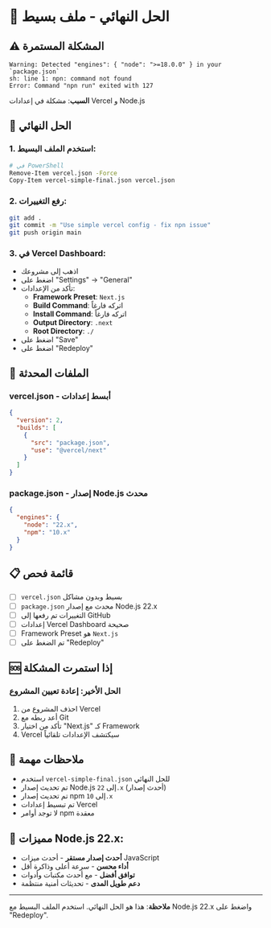 # 🚨 الحل النهائي - ملف بسيط

## ⚠️ المشكلة المستمرة

```
Warning: Detected "engines": { "node": ">=18.0.0" } in your `package.json`
sh: line 1: npn: command not found
Error: Command "npn run" exited with 127
```

**السبب**: مشكلة في إعدادات Vercel و Node.js

## 🚀 الحل النهائي

### 1. استخدم الملف البسيط:
```bash
# في PowerShell
Remove-Item vercel.json -Force
Copy-Item vercel-simple-final.json vercel.json
```

### 2. رفع التغييرات:
```bash
git add .
git commit -m "Use simple vercel config - fix npn issue"
git push origin main
```

### 3. في Vercel Dashboard:
- اذهب إلى مشروعك
- اضغط على "Settings" → "General"
- تأكد من الإعدادات:
  - **Framework Preset**: `Next.js`
  - **Build Command**: اتركه فارغاً
  - **Install Command**: اتركه فارغاً
  - **Output Directory**: `.next`
  - **Root Directory**: `./`
- اضغط على "Save"
- اضغط على "Redeploy"

## 🔧 الملفات المحدثة

### **vercel.json** - أبسط إعدادات
```json
{
  "version": 2,
  "builds": [
    {
      "src": "package.json",
      "use": "@vercel/next"
    }
  ]
}
```

### **package.json** - إصدار Node.js محدث
```json
{
  "engines": {
    "node": "22.x",
    "npm": "10.x"
  }
}
```

## 📋 قائمة فحص

- [ ] `vercel.json` بسيط وبدون مشاكل
- [ ] `package.json` محدث مع إصدار Node.js 22.x
- [ ] التغييرات تم رفعها إلى GitHub
- [ ] إعدادات Vercel Dashboard صحيحة
- [ ] Framework Preset هو `Next.js`
- [ ] تم الضغط على "Redeploy"

## 🆘 إذا استمرت المشكلة

### الحل الأخير: إعادة تعيين المشروع
1. احذف المشروع من Vercel
2. أعد ربطه مع Git
3. تأكد من اختيار "Next.js" كـ Framework
4. Vercel سيكتشف الإعدادات تلقائياً

## 📝 ملاحظات مهمة

- استخدم `vercel-simple-final.json` للحل النهائي
- تم تحديث إصدار Node.js إلى `22.x` (أحدث إصدار)
- تم تحديث إصدار npm إلى `10.x`
- تم تبسيط إعدادات Vercel
- لا توجد أوامر npm معقدة

## 🎯 مميزات Node.js 22.x:

- **أحدث إصدار مستقر** - أحدث ميزات JavaScript
- **أداء محسن** - سرعة أعلى وذاكرة أقل
- **توافق أفضل** - مع أحدث مكتبات وأدوات
- **دعم طويل المدى** - تحديثات أمنية منتظمة

---

**ملاحظة**: هذا هو الحل النهائي. استخدم الملف البسيط مع Node.js 22.x واضغط على "Redeploy". 
